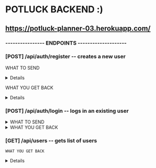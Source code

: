 # POTLUCK BACKEND :)

##  https://potluck-planner-03.herokuapp.com/



### ----------------  ENDPOINTS  -------------------- 

### [POST] /api/auth/register  -- creates a new user

WHAT TO SEND
<details>
```JSON
{
    "username": "string",
    "password": "string"
}
```
</details>

WHAT YOU GET BACK 
<details>
```JSON
{
    "username": "string",
    "user_id": "integer"
}
```
</details>


### [POST] /api/auth/login  -- logs in an existing user
<details>
    <summary> WHAT TO SEND </summary>
    `
    {
        "username": "string",
        "password": "string"
    }
    `
</details>
<details>
    <summary> WHAT YOU GET BACK </summary>
    `
    {
        "message": "Welcome back username",
        "user_id": integer,
        "username": "username",
        "token": "TOKEN"
    }
    `
</details>

### [GET] /api/users  -- gets list of users

    WHAT YOU GET BACK 
<details>
    ```JSON
    [
        {
            "user_id": 1,
            "username": "RZA"
        },
        {
            "user_id": 2,
            "username": "GZA"
        },
        {
            "user_id": 3,
            "username": "ODB"
        }
    ]
    ```
</details>

